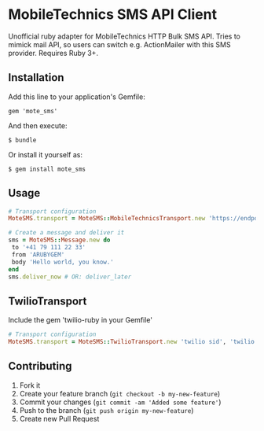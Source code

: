 # MobileTechnics SMS API Client

Unofficial ruby adapter for MobileTechnics HTTP Bulk SMS API. Tries to mimick
mail API, so users can switch e.g. ActionMailer with this SMS provider. Requires
Ruby 3+.

## Installation

Add this line to your application's Gemfile:

    gem 'mote_sms'

And then execute:

    $ bundle

Or install it yourself as:

    $ gem install mote_sms

## Usage

```ruby
# Transport configuration
MoteSMS.transport = MoteSMS::MobileTechnicsTransport.new 'https://endpoint.com:1234', 'username', 'password'

# Create a message and deliver it
sms = MoteSMS::Message.new do
 to '+41 79 111 22 33'
 from 'ARUBYGEM'
 body 'Hello world, you know.'
end
sms.deliver_now # OR: deliver_later
```

## TwilioTransport
Include the gem 'twilio-ruby in your Gemfile'

```ruby
# Transport configuration
MoteSMS.transport = MoteSMS::TwilioTransport.new 'twilio sid', 'twilio token', 'from number'
```

## Contributing

1. Fork it
2. Create your feature branch (`git checkout -b my-new-feature`)
3. Commit your changes (`git commit -am 'Added some feature'`)
4. Push to the branch (`git push origin my-new-feature`)
5. Create new Pull Request
